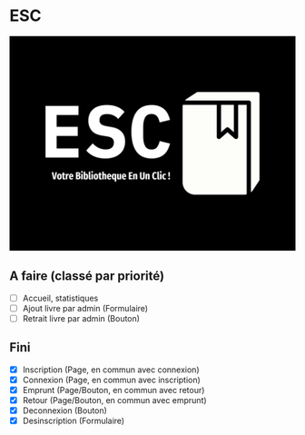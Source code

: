 # ESC

![logo](/img/esc_ratio_43_2000px.png)

## A faire (classé par priorité)

- [ ] Accueil, statistiques
- [ ] Ajout livre par admin (Formulaire)
- [ ] Retrait livre par admin (Bouton)

## Fini
- [X] Inscription (Page, en commun avec connexion)
- [X] Connexion (Page, en commun avec inscription)
- [X] Emprunt (Page/Bouton, en commun avec retour)
- [X] Retour (Page/Bouton, en commun avec emprunt)
- [X] Deconnexion (Bouton)
- [X] Desinscription (Formulaire)